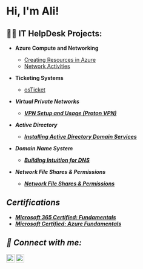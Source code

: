 <h1>Hi, I'm Ali! </h1>

<h2>👨‍💻 IT HelpDesk Projects:</h2>

- <b>Azure Compute and Networking</b>
  - [Creating Resources in Azure](https://github.com/alibashir7/Azure-Resource)
  - [Network Activities](https://github.com/alibashir7/Network-Activities)
 
- <b>Ticketing Systems</b>
  - [osTicket]() <b><i>
  
- <b>Virtual Private Networks</b>
  - [VPN Setup and Usage (Proton VPN)](https://github.com/alibashir7/ProtonVPN)
  
- <b>Active Directory</b>
  - [Installing Active Directory Domain Services]()

- <b>Domain Name System</b>
  - [Building Intuition for DNS]()
 
- <b>Network File Shares & Permissions</b>
  - [Network File Shares & Permissions]()

<h2> Certifications </h2>

- [Microsoft 365 Certified: Fundamentals](https://learn.microsoft.com/api/credentials/share/en-us/alibassirou/AE42083D655171FF?sharingId=54F0A4A547877CA1)
- [Microsoft Certified: Azure Fundamentals](https://learn.microsoft.com/api/credentials/share/en-us/alibassirou/68BDE9FE477C012F?sharingId=54F0A4A547877CA1)

<h2> 🤳 Connect with me:</h2>

[<img align="left" alt="Alibassirou | LinkedIn" width="22px" src="https://cdn.jsdelivr.net/npm/simple-icons@v3/icons/linkedin.svg" />][linkedin]
[<img align="left" alt="Alibassirou | Instagram" width="22px" src="https://cdn.jsdelivr.net/npm/simple-icons@v3/icons/instagram.svg" />][instagram]

[instagram]: https://www.instagram.com/boiali.42/
[linkedin]: https://linkedin.com/in/ali-bassirou-03089a273
<!--
**alibashir7/alibashir7** is a ✨ _special_ ✨ repository because its `README.md` (this file) appears on your GitHub profile.

Here are some ideas to get you started:

- 🔭 I’m currently working on ...
- 🌱 I’m currently learning ...
- 👯 I’m looking to collaborate on ...
- 🤔 I’m looking for help with ...
- 💬 Ask me about ...
- 📫 How to reach me: ...
- 😄 Pronouns: ...
- ⚡ Fun fact: ...
-->
